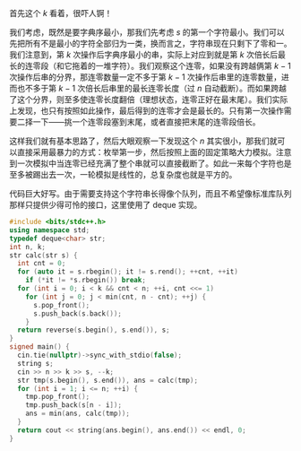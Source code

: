 首先这个 $k$ 看着，很吓人锕！

我们考虑，既然是要字典序最小，那我们先考虑 $s$ 的第一个字符最小。我们可以先把所有不是最小的字符全部归为一类，换而言之，字符串现在只剩下了零和一。我们注意到，第 $k$ 次操作后字典序最小的串，实际上对应到就是第 $k$ 次倍长后最长的连零段（和它拖着的一堆字符）。我们观察这个连零，如果没有跨越俩第 $k-1$ 次操作后串的分界，那连零数量一定不多于第 $k-1$ 次操作后串里的连零数量，进而也不多于第 $k-1$ 次倍长后串里的最长连零长度（过 $n$ 自动截断）。而如果跨越了这个分界，则至多使连零长度翻倍（理想状态，连零正好在最末尾）。我们实际上发现，也只有按照如此操作，最后得到的连零才会是最长的。只有第一次操作需要二择一下——挑一个连零段塞到末尾，或者直接把末尾的连零段倍长。

这样我们就有基本思路了，然后大眼观察一下发现这个 $n$ 其实很小，那我们就可以直接采用最暴力的方式：枚举第一步，然后按照上面的固定策略大力模拟。注意到一次模拟中当连零已经充满了整个串就可以直接截断了。如此一来每个字符也是至多被踢出去一次，一轮模拟是线性的，总复杂度也就是平方的。

代码巨大好写。由于需要支持这个字符串长得像个队列，而且不希望像标准库队列那样只提供少得可怜的接口，这里使用了 deque 实现。

```cpp
#include <bits/stdc++.h>
using namespace std;
typedef deque<char> str;
int n, k;
str calc(str s) {
  int cnt = 0;
  for (auto it = s.rbegin(); it != s.rend(); ++cnt, ++it)
    if (*it != *s.rbegin()) break;
  for (int i = 0; i < k && cnt < n; ++i, cnt <<= 1)
    for (int j = 0; j < min(cnt, n - cnt); ++j) {
      s.pop_front();
      s.push_back(s.back());
    }
  return reverse(s.begin(), s.end()), s;
}
signed main() {
  cin.tie(nullptr)->sync_with_stdio(false);
  string s;
  cin >> n >> k >> s, --k;
  str tmp(s.begin(), s.end()), ans = calc(tmp);
  for (int i = 1; i <= n; ++i) {
    tmp.pop_front();
    tmp.push_back(s[n - i]);
    ans = min(ans, calc(tmp));
  }
  return cout << string(ans.begin(), ans.end()) << endl, 0;
}
```